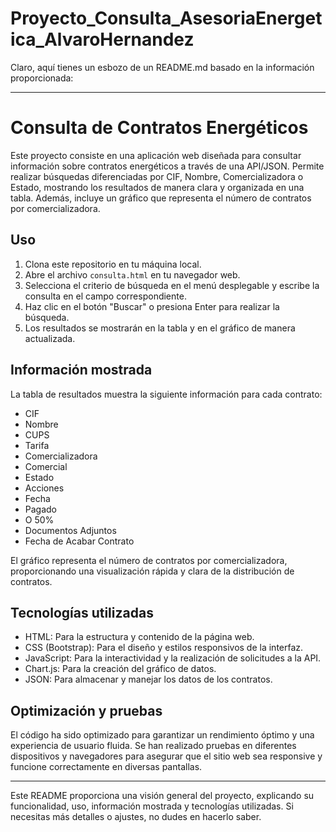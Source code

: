 # Proyecto_Consulta_AsesoriaEnergetica_AlvaroHernandez
Claro, aquí tienes un esbozo de un README.md basado en la información proporcionada:

---

# Consulta de Contratos Energéticos

Este proyecto consiste en una aplicación web diseñada para consultar información sobre contratos energéticos a través de una API/JSON. Permite realizar búsquedas diferenciadas por CIF, Nombre, Comercializadora o Estado, mostrando los resultados de manera clara y organizada en una tabla. Además, incluye un gráfico que representa el número de contratos por comercializadora.

## Uso

1. Clona este repositorio en tu máquina local.
2. Abre el archivo `consulta.html` en tu navegador web.
3. Selecciona el criterio de búsqueda en el menú desplegable y escribe la consulta en el campo correspondiente.
4. Haz clic en el botón "Buscar" o presiona Enter para realizar la búsqueda.
5. Los resultados se mostrarán en la tabla y en el gráfico de manera actualizada.

## Información mostrada

La tabla de resultados muestra la siguiente información para cada contrato:

- CIF
- Nombre
- CUPS
- Tarifa
- Comercializadora
- Comercial
- Estado
- Acciones
- Fecha
- Pagado
- O 50%
- Documentos Adjuntos
- Fecha de Acabar Contrato

El gráfico representa el número de contratos por comercializadora, proporcionando una visualización rápida y clara de la distribución de contratos.

## Tecnologías utilizadas

- HTML: Para la estructura y contenido de la página web.
- CSS (Bootstrap): Para el diseño y estilos responsivos de la interfaz.
- JavaScript: Para la interactividad y la realización de solicitudes a la API.
- Chart.js: Para la creación del gráfico de datos.
- JSON: Para almacenar y manejar los datos de los contratos.

## Optimización y pruebas

El código ha sido optimizado para garantizar un rendimiento óptimo y una experiencia de usuario fluida. Se han realizado pruebas en diferentes dispositivos y navegadores para asegurar que el sitio web sea responsive y funcione correctamente en diversas pantallas.

---

Este README proporciona una visión general del proyecto, explicando su funcionalidad, uso, información mostrada y tecnologías utilizadas. Si necesitas más detalles o ajustes, no dudes en hacerlo saber.
